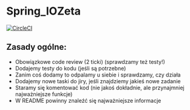 # Spring_IOZeta
[![CircleCI](https://circleci.com/gh/adrianryt/Spring_IOZeta/tree/main.svg?style=svg)](https://circleci.com/gh/adrianryt/Spring_IOZeta/tree/main)
## Zasady ogólne:

* Obowiązkowe code review (2 ticki)  (sprawdzamy też testy!)
* Dodajemy testy do kodu (jeśli są potrzebne)
* Zanim coś dodamy to odpalamy u siebie i sprawdzamy, czy działa
* Dodajemy nowe taski do jiry, jeśli znajdziemy jakieś nowe zadanie
* Staramy się komentować kod (nie jakoś dokładnie, ale przynajmniej najważniejsze funkcje)
* W README powinny znaleźć się najważniejsze informacje 
